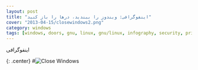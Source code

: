 ```yaml
---
layout: post
title: "اینفوگرافی: ویندوز را ببندید، درها را باز کنید"
cover: "2013-04-15/closewindows2.png"
category: windows
tags: [windows, doors, gnu, linux, gnu/linux, infography, security, privacy, freedom, free software]
---
```


اینفوگرافی

{: .center}
#![Close Windows](/weblog/assets/2013-04-15/closewindows2.png)
